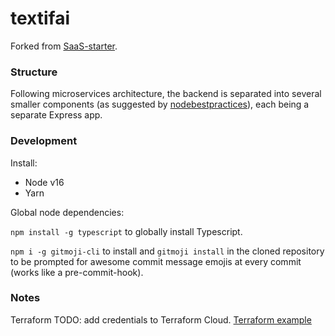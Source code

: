 # textifai

Forked from [SaaS-starter](https://github.com/danielsteman/saas-starter).

### Structure

Following microservices architecture, the backend is separated into several smaller components (as suggested by [nodebestpractices](https://github.com/goldbergyoni/nodebestpractices/blob/master/sections/projectstructre/breakintcomponents.md)), each being a separate Express app.

### Development

Install:

- Node v16
- Yarn

Global node dependencies:

`npm install -g typescript` to globally install Typescript.

`npm i -g gitmoji-cli` to install and `gitmoji install` in the cloned repository to be prompted for awesome commit message emojis at every commit (works like a pre-commit-hook).

### Notes

Terraform TODO: add credentials to Terraform Cloud.
[Terraform example](https://gist.github.com/Zebreus/906b8870e49586adfe8bd7bbff43f0a8)
